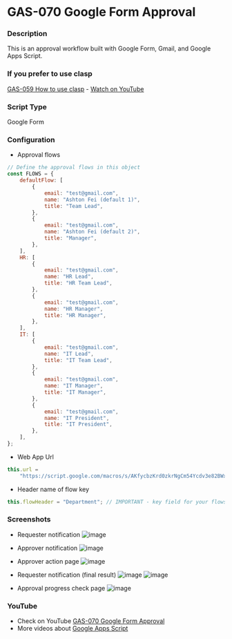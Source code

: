 # GAS-070 Google Form Approval

### Description

This is an approval workflow built with Google Form, Gmail, and Google Apps Script.

### If you prefer to use clasp

[GAS-059 How to use clasp](https://github.com/ashtonfei/google-apps-script-projects/tree/GAS-259) - [Watch on YouTube](https://youtu.be/V-oE2OyvTKM)

### Script Type

Google Form

### Configuration

- Approval flows

```javascript
// Define the approval flows in this object
const FLOWS = {
	defaultFlow: [
		{
			email: "test@gmail.com",
			name: "Ashton Fei (default 1)",
			title: "Team Lead",
		},
		{
			email: "test@gmail.com",
			name: "Ashton Fei (default 2)",
			title: "Manager",
		},
	],
	HR: [
		{
			email: "test@gmail.com",
			name: "HR Lead",
			title: "HR Team Lead",
		},
		{
			email: "test@gmail.com",
			name: "HR Manager",
			title: "HR Manager",
		},
	],
	IT: [
		{
			email: "test@gmail.com",
			name: "IT Lead",
			title: "IT Team Lead",
		},
		{
			email: "test@gmail.com",
			name: "IT Manager",
			title: "IT Manager",
		},
		{
			email: "test@gmail.com",
			name: "IT President",
			title: "IT President",
		},
	],
};
```

- Web App Url

```javascript
this.url =
	"https://script.google.com/macros/s/AKfycbzKrd0zkrNgCm54Ycdv3e82BWxe4r34zSx4iZ0nTMU_TuhApgY/exec"; // IMPORTANT - copy the web app url after deploy
```

- Header name of flow key

```javascript
this.flowHeader = "Department"; // IMPORTANT - key field for your flows
```

### Screenshots

- Requester notification
  ![image](https://user-images.githubusercontent.com/16481229/97604066-0b086880-1a48-11eb-8263-56a027cc7040.png)

- Approver notification
  ![image](https://user-images.githubusercontent.com/16481229/97604220-35f2bc80-1a48-11eb-85b7-2852af65846e.png)
- Approver action page
  ![image](https://user-images.githubusercontent.com/16481229/97604638-aef21400-1a48-11eb-8a05-98288cbe96e6.png)

- Requester notification (final result)
  ![image](https://user-images.githubusercontent.com/16481229/97604372-5f134d00-1a48-11eb-8b8f-84748c0764bb.png)
  ![image](https://user-images.githubusercontent.com/16481229/97605013-1ad47c80-1a49-11eb-9e30-ffec44331609.png)
- Approval progress check page
  ![image](https://user-images.githubusercontent.com/16481229/97605179-4c4d4800-1a49-11eb-8334-9591a4243890.png)

### YouTube

- Check on YouTube [GAS-070 Google Form Approval](https://youtu.be/JVH72QDiOfY)
- More videos about [Google Apps Script](https://www.youtube.com/playlist?list=PLQhwjnEjYj8Bf_EZDrrcmkB9vcB9Sk3x0)
